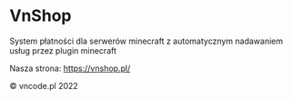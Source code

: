 # VnShop
System płatności dla serwerów minecraft z automatycznym nadawaniem usług przez plugin minecraft </p>
Nasza strona: https://vnshop.pl/ </p>
&copy; vncode.pl 2022
